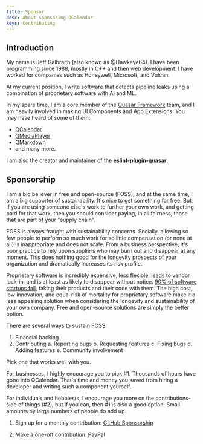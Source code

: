 ```yaml
---
title: Sponsor
desc: About sponsoring QCalendar
keys: Contributing
---
```


## Introduction

My name is Jeff Galbraith (also known as @Hawkeye64). I have been programming since 1988, mostly in C++ and then web development. I have worked for companies such as Honeywell, Microsoft, and Vulcan.

At my current position, I write software that detects pipeline leaks using a combination of proprietary software with AI and ML.

In my spare time, I am a core member of the [Quasar Framework](https://quasar.dev) team, and I am heavily involved in making UI Components and App Extensions. You may have heard of some of them:
- [QCalendar](https://github.com/quasarframework/quasar-ui-qcalendar)
- [QMediaPlayer](https://github.com/quasarframework/quasar-ui-qmediaplayer)
- [QMarkdown](https://github.com/quasarframework/quasar-ui-qmarkdown)
- and many more.

I am also the creator and maintainer of the [**eslint-plugin-quasar**](https://github.com/quasarframework/eslint-plugin-quasar).

## Sponsorship

I am a big believer in free and open-source (FOSS), and at the same time, I am a big supporter of sustainability. It's nice to get something for free. But, if you are using someone else's work to further your own work, and getting paid for that work, then you should consider paying, in all fairness, those that are part of your "supply chain".

FOSS is always fraught with sustainability concerns. Socially, allowing so few people to perform so much work for so little compensation (or none at all) is inappropriate and does not scale. From a business perspective, it's poor practice to rely upon suppliers who may burn out and disappear at any moment. This does nothing good for the longevity prospects of your organization and dramatically increases its risk profile.

Proprietary software is incredibly expensive, less flexible, leads to vendor lock-in, and is at least as likely to disappear without notice. [90% of software startups fail](https://s3.amazonaws.com/startupcompass-public/StartupGenomeReport2_Why_Startups_Fail_v2.pdf), taking their products and their code with them. The high cost, low innovation, and equal risk of mortality for proprietary software make it a less appealing solution when considering the longevity and sustainability of your own company. Free and open-source solutions are simply the better option.

There are several ways to sustain FOSS:
1. Financial backing
2. Contributing
    a. Reporting bugs
    b. Requesting features
    c. Fixing bugs
    d. Adding features
    e. Community involvement

Pick one that works well with you.

For businesses, I highly encourage you to pick #1. Thousands of hours have gone into QCalendar. That's time and money you saved from hiring a developer and writing such a component yourself.

For individuals and hobbiests, I encourage you more on the contributions-side of things (#2), but if you can, then #1 is also a good option. Small amounts by large numbers of people do add up.

1. Sign up for a monthly contribution: [GitHub Sponsorship](https://github.com/sponsors/hawkeye64)

2. Make a one-off contribution: [PayPal](https://paypal.me/hawkeye64)

